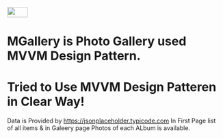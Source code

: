 


<img src="https://user-images.githubusercontent.com/48558456/54490957-c01bfa80-48cf-11e9-92d1-dd772515de1d.PNG" height="24" width="48">

# MGallery is Photo Gallery used MVVM Design Pattern.
# Tried to Use MVVM Design Patteren in Clear Way!

Data is Provided by https://jsonplaceholder.typicode.com
In First Page list of all items & in Galeery page Photos of each ALbum is available.


